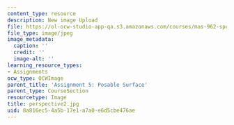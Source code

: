 ```yaml
---
content_type: resource
description: New image Upload
file: https://ol-ocw-studio-app-qa.s3.amazonaws.com/courses/mas-962-special-topics-new-textiles-spring-2010/8a816ec54a5b17e1a7a0e6d5cbe476ae_perspective2.jpg
file_type: image/jpeg
image_metadata:
  caption: ''
  credit: ''
  image-alt: ''
learning_resource_types:
- Assignments
ocw_type: OCWImage
parent_title: 'Assignment 5: Posable Surface'
parent_type: CourseSection
resourcetype: Image
title: perspective2.jpg
uid: 8a816ec5-4a5b-17e1-a7a0-e6d5cbe476ae
---
```

